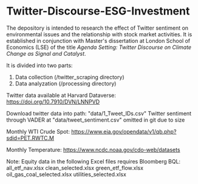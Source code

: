 # Twitter-Discourse-ESG-Investment

The depository is intended to research the effect of Twitter sentiment on environmental issues and the relationship with stock market activities. It is established in conjunction with Master's dissertation at London School of Economics (LSE) of the title _Agenda Setting: Twitter Discourse on Climate Change as Signal and Catalyst_.

It is divided into two parts:
1. Data collection (/twitter_scraping directory)
2. Data analyzation (/processing directory)

Twitter data available at Harvard Dataverse: https://doi.org/10.7910/DVN/LNNPVD

Download twitter data into path: "data/1_Tweet_IDs.csv"
Twitter sentiment through VADER at "data/tweet_sentiment.csv" omitted in git due to size

Monthly WTI Crude Spot:
https://www.eia.gov/opendata/v1/qb.php?sdid=PET.RWTC.M

Monthly Temperature:
https://www.ncdc.noaa.gov/cdo-web/datasets

Note: Equity data in the following Excel files requires Bloomberg BQL:
all_etf_nav.xlsx
clean_selected.xlsx
green_etf_flow.xlsx
oil_gas_coal_selected.xlsx
utilities_selected.xlsx
